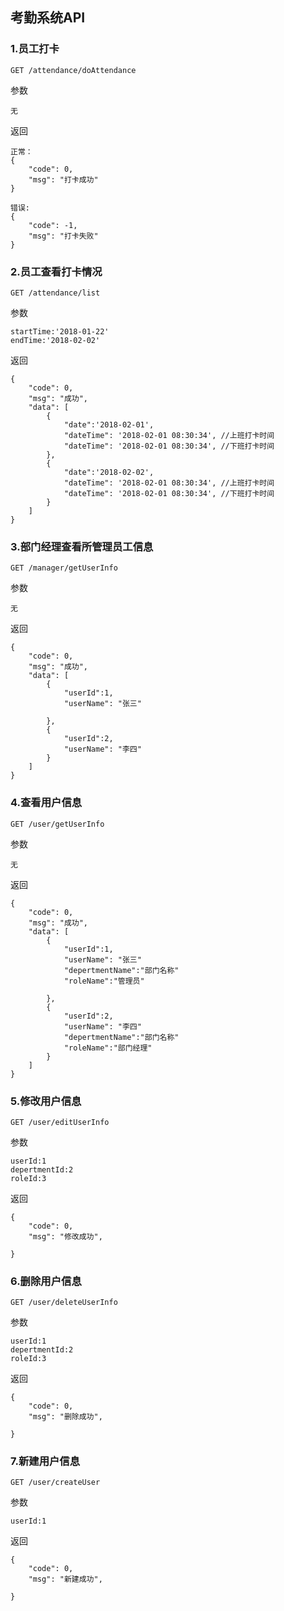 ## 考勤系统API

### 1.员工打卡
```
GET /attendance/doAttendance
```

参数

```
无
```

返回

```
正常：
{
    "code": 0,
    "msg": "打卡成功" 
}

错误:
{
    "code": -1,
    "msg": "打卡失败" 
}
```


### 2.员工查看打卡情况
```
GET /attendance/list
```

参数

```
startTime:'2018-01-22'
endTime:'2018-02-02'
```

返回

```
{
    "code": 0,
    "msg": "成功",
    "data": [
        {
            "date":'2018-02-01',
            "dateTime": '2018-02-01 08:30:34', //上班打卡时间
            "dateTime": '2018-02-01 08:30:34', //下班打卡时间
        },
        {
            "date":'2018-02-02',
            "dateTime": '2018-02-01 08:30:34', //上班打卡时间
            "dateTime": '2018-02-01 08:30:34', //下班打卡时间
        }
    ]
}
```


### 3.部门经理查看所管理员工信息
```
GET /manager/getUserInfo
```

参数

```
无
```

返回

```
{
    "code": 0,
    "msg": "成功",
    "data": [
        {
            "userId":1,
            "userName": "张三"
           
        },
        {
            "userId":2,
            "userName": "李四"
        }
    ]
}
```


### 4.查看用户信息
```
GET /user/getUserInfo
```

参数

```
无
```

返回

```
{
    "code": 0,
    "msg": "成功",
    "data": [
        {
            "userId":1,
            "userName": "张三"
            "depertmentName":"部门名称"
            "roleName":"管理员"
           
        },
        {
            "userId":2,
            "userName": "李四"
            "depertmentName":"部门名称"
            "roleName":"部门经理"
        }
    ]
}
```


### 5.修改用户信息
```
GET /user/editUserInfo
```

参数

```
userId:1
depertmentId:2
roleId:3
```

返回

```
{
    "code": 0,
    "msg": "修改成功",
    
}
```


### 6.删除用户信息
```
GET /user/deleteUserInfo
```

参数

```
userId:1
depertmentId:2
roleId:3

```

返回

```
{
    "code": 0,
    "msg": "删除成功",
    
}
```


### 7.新建用户信息
```
GET /user/createUser
```

参数

```
userId:1

```

返回

```
{
    "code": 0,
    "msg": "新建成功",
    
}
```